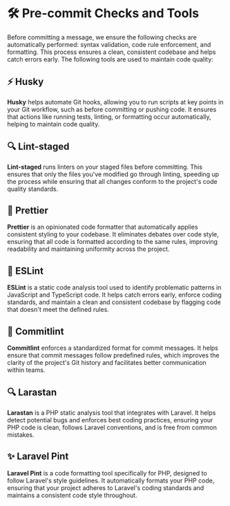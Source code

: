 # 🛠️ Pre-commit Checks and Tools

Before committing a message, we ensure the following checks are automatically performed: syntax validation, code rule enforcement, and formatting. This process ensures a clean, consistent codebase and helps catch errors early. The following tools are used to maintain code quality:

## ⚡ Husky

**Husky** helps automate Git hooks, allowing you to run scripts at key points in your Git workflow, such as before committing or pushing code. It ensures that actions like running tests, linting, or formatting occur automatically, helping to maintain code quality.

## 🔍 Lint-staged

**Lint-staged** runs linters on your staged files before committing. This ensures that only the files you've modified go through linting, speeding up the process while ensuring that all changes conform to the project's code quality standards.

## 🎨 Prettier

**Prettier** is an opinionated code formatter that automatically applies consistent styling to your codebase. It eliminates debates over code style, ensuring that all code is formatted according to the same rules, improving readability and maintaining uniformity across the project.

## 🚦 ESLint

**ESLint** is a static code analysis tool used to identify problematic patterns in JavaScript and TypeScript code. It helps catch errors early, enforce coding standards, and maintain a clean and consistent codebase by flagging code that doesn't meet the defined rules.

## 📝 Commitlint

**Commitlint** enforces a standardized format for commit messages. It helps ensure that commit messages follow predefined rules, which improves the clarity of the project's Git history and facilitates better communication within teams.

## 🔍 Larastan

**Larastan** is a PHP static analysis tool that integrates with Laravel. It helps detect potential bugs and enforces best coding practices, ensuring your PHP code is clean, follows Laravel conventions, and is free from common mistakes.

## ✨ Laravel Pint

**Laravel Pint** is a code formatting tool specifically for PHP, designed to follow Laravel's style guidelines. It automatically formats your PHP code, ensuring that your project adheres to Laravel's coding standards and maintains a consistent code style throughout.
